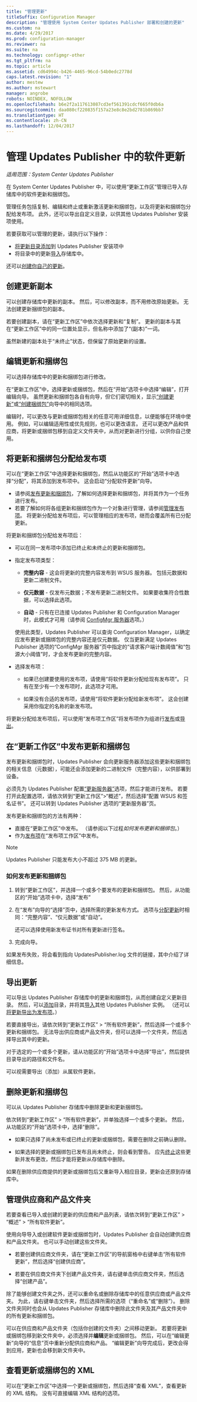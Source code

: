 ```yaml
---
title: "管理更新"
titleSuffix: Configuration Manager
description: "管理使用 System Center Updates Publisher 部署和创建的更新"
ms.custom: na
ms.date: 4/29/2017
ms.prod: configuration-manager
ms.reviewer: na
ms.suite: na
ms.technology: configmgr-other
ms.tgt_pltfrm: na
ms.topic: article
ms.assetid: cd64994c-b426-4465-96cd-54b0edc2778d
caps.latest.revision: "1"
author: mestew
ms.author: mstewart
manager: angrobe
robots: NOINDEX, NOFOLLOW
ms.openlocfilehash: b6e2f2a117613087cd3ef561391cdcf665f0db6a
ms.sourcegitcommit: daa080cf220835f157a23e8c8e2bd2781b869bb7
ms.translationtype: HT
ms.contentlocale: zh-CN
ms.lasthandoff: 12/04/2017
---
```

# <a name="manage-software-updates-in-updates-publisher"></a>管理 Updates Publisher 中的软件更新

*适用范围：System Center Updates Publisher*     

在 System Center Updates Publisher 中，可以使用“更新工作区”管理已导入存储库中的软件更新和捆绑包。  

管理任务包括复制、编辑和终止或重新激活更新和捆绑包，以及将更新和捆绑包分配给发布项。 此外，还可以导出自定义目录，以供其他 Updates Publisher 安装项使用。

若要获取可以管理的更新，请执行以下操作：
-  [将更新目录添加](/sccm/sum/tools/updates-publisher-catalogs#add-software-update-catalogs)到 Updates Publisher 安装项中
-  将目录中的更新[导入](/sccm/sum/tools/updates-publisher-catalogs#import-updates)存储库中。

还可以[创建你自己的更新](/sccm/sum/tools/create-updates-with-updates-publisher)。



## <a name="create-a-duplicate-of-an-update"></a>创建更新副本
可以创建存储库中更新的副本。 然后，可以修改副本，而不用修改原始更新。 无法创建更新捆绑包的副本。

若要创建副本，请在“更新工作区”中依次选择更新和“复制”。 更新的副本与其在“更新工作区”中的同一位置处显示，但名称中添加了“(副本)”一词。

虽然新建的副本处于“未终止”状态，但保留了原始更新的设置。

## <a name="edit-updates-and-bundles"></a>编辑更新和捆绑包
可以选择存储库中的更新和捆绑包进行修改。

在“更新工作区”中，选择更新或捆绑包，然后在“开始”选项卡中选择“编辑”，打开编辑向导。 虽然更新和捆绑包各自有向导，但它们密切相关，显示[“创建更新”](/sccm/sum/tools/create-updates-with-updates-publisher#the-create-update-wizard)或[“创建捆绑包”](/sccm/sum/tools/create-updates-with-updates-publisher#the-create-bundle-wizard)向导中的相同选项。

编辑时，可以更改与更新或捆绑包相关的任意可用详细信息，以便能够在环境中使用。 例如，可以编辑适用性或优先规则，也可以更改语言。 还可以更改产品和供应商，将更新或捆绑包移到自定义文件夹中，从而对更新进行分组，以供你自己使用。

## <a name="assign-updates-and-bundles-to-a-publication"></a>将更新和捆绑包分配给发布项
可以在“更新工作区”中选择更新和捆绑包，然后从功能区的“开始”选项卡中选择“分配”，将其添加到发布项中。 这会启动“分配软件更新”向导。
-  请参阅[发布更新和捆绑包](#publish-updates-and-bundles-from-the-updates-workspace)，了解如何选择更新和捆绑包，并将其作为一个任务进行发布。
-  若要了解如何将各组更新和捆绑包作为一个对象进行管理，请参阅[管理发布项](/sccm/sum/tools/updates-publisher-publications)。 将更新分配给发布项后，可以管理相应的发布项，继而会覆盖所有已分配更新。

将更新和捆绑包分配给发布项后：

-   可以在同一发布项中添加已终止和未终止的更新和捆绑包。

-   指定发布项类型：

    -   **完整内容** - 这会将更新的完整内容发布到 WSUS 服务器。 包括元数据和更新二进制文件。

    -   **仅元数据** - 仅发布元数据；不发布更新二进制文件。 如果要收集符合性数据，可以选择此选项。

    -   **自动** - 只有在已连接 Updates Publisher 和 Configuration Manager 时，此模式才可用（请参阅 [ConfigMgr 服务器](/sccm/sum/tools/updates-publisher-options#configmgr-server)选项。）

    使用此类型，Updates Publisher 可以查询 Configuration Manager，以确定应发布更新或捆绑包的完整内容还是仅元数据。 仅当更新满足 Updates Publisher 选项的“ConfigMgr 服务器”页中指定的“请求客户端计数阈值”和“包源大小阈值”时，才会发布更新的完整内容。

-   选择发布项：

    -   如果已创建要使用的发布项，请使用“将软件更新分配给现有发布项”。 只有在至少有一个发布项时，此选项才可用。

    -   如果没有合适的发布项，请使用“将软件更新分配给新发布项”。 这会创建采用你指定的名称的新发布项。

将更新分配给发布项后，可以使用“发布项工作区”将发布项作为组进行[发布](/sccm/sum/tools/updates-publisher-publications#publish-pubilcations)或[导出](/sccm/sum/tools/updates-publisher-publications#export-a-pubilcation)。

## <a name="publish-updates-and-bundles-from-the-updates-workspace"></a>在“更新工作区”中发布更新和捆绑包
发布更新和捆绑包时，Updates Publisher 会向更新服务器添加这些更新和捆绑包的相关信息（元数据），可能还会添加更新的二进制文件（完整内容），以供部署到设备。

必须先为 Updates Publisher 配置[“更新服务器”](/sccm/sum/tools/updates-publisher-options#update-server)选项，然后才能进行发布。 若要打开此配置选项，请依次转到“更新工作区”&gt;“概述”，然后选择“配置 WSUS 和签名证书”。 还可以转到 Updates Publisher 选项的“更新服务器”页。

发布更新和捆绑包的方法有两种：
-   直接在“更新工作区”中发布。 （请参阅以下过程*如何发布更新和捆绑包*。）
-   作为[发布项](/sccm/sum/tools/updates-publisher-publications#publish-pubilcations)在“发布项工作区”中发布。  

> [!NOTE]   
> Updates Publisher 只能发布大小不超过 375 MB 的更新。

### <a name="to-publish-updates-and-bundles"></a>如何发布更新和捆绑包
1.  转到“更新工作区”，并选择一个或多个要发布的更新和捆绑包。 然后，从功能区的“开始”选项卡中，选择“发布”

2.  在“发布”向导的“选择”页中，选择所需的更新发布方式。 选项与[分配更新](#assign-updates-and-bundles-to-a-publication)时相同：“完整内容”、“仅元数据”或“自动”。

    还可以选择使用新发布证书对所有更新进行签名。

3.  完成向导。

如果发布失败，将会看到指向 UpdatesPublisher.log 文件的链接，其中介绍了详细信息。

## <a name="export-updates"></a>导出更新
可以导出 Updates Publisher 存储库中的更新和捆绑包，从而创建自定义更新目录。 然后，可以[添加](/sccm/sum/tools/updates-publisher-catalogs#add-software-update-catalogs)目录，并将其[导入](/sccm/sum/tools/updates-publisher-catalogs#mport-updates)其他 Updates Publisher 实例。 （还可以[将更新导出为发布项](/sccm/sum/tools/updates-publisher-publications##export-a-publication)。）

若要直接导出，请依次转到“更新工作区” > “所有软件更新”，然后选择一个或多个更新和捆绑包。 无法导出供应商或产品文件夹，但可以选择一个文件夹，然后选择导出其中的更新。

对于选定的一个或多个更新，请从功能区的“开始”选项卡中选择“导出”，然后提供目录导出的路径和文件名。

可以视需要导出（添加）从属软件更新。

## <a name="delete-updates-and-bundles"></a>删除更新和捆绑包
可以从 Updates Publisher 存储库中删除更新和更新捆绑包。

依次转到“更新工作区” > “所有软件更新”，并单独选择一个或多个更新。 然后，从功能区的“开始”选项卡中，选择“删除”。

-   如果只选择了尚未发布或已终止的更新或捆绑包，需要在删除之前确认删除。

-   如果选择的更新或捆绑包已发布且尚未终止，则会看到警告。 应先[终止](/sccm/sum/tools/updates-publisher-pubilcations#expire-or-reactivate-updates-and-bundles)这些更新并发布更改，然后才能将更新从存储库中删除。  

如果在删除供应商提供的更新或捆绑包后又重新导入相应目录，更新会还原到存储库中。

## <a name="manage-vendor-and-product-folders"></a>管理供应商和产品文件夹
若要查看已导入或创建的更新的供应商和产品列表，请依次转到“更新工作区” > “概述” > “所有软件更新”。

使用向导导入或创建软件更新或捆绑包时，Updates Publisher 会自动创建供应商和产品文件夹。 也可以手动创建这些文件夹。

-   若要创建供应商文件夹，请在“更新工作区”的导航窗格中右键单击“所有软件更新”，然后选择“创建供应商”。

-   若要在供应商文件夹下创建产品文件夹，请右键单击供应商文件夹，然后选择“创建产品”。

除了能够创建文件夹之外，还可以重命名或删除存储库中的任意供应商或产品文件夹。 为此，请右键单击文件夹，然后选择所需的选项（“重命名”或“删除”）。 删除文件夹同时也会从 Updates Publisher 存储库中删除此文件夹及其产品文件夹中的所有更新和捆绑包。

可以在供应商和产品文件夹（包括你创建的文件夹）之间移动更新。 若要将更新或捆绑包移到新文件夹中，必须选择并**编辑**更新或捆绑包。 然后，可以在“编辑更新”向导的“信息”页中重新分配供应商和产品。 “编辑更新”向导完成后，更改会得到应用，更新也会移到新文件夹中。

## <a name="view-the-xml-of-an-update-or-bundle"></a>查看更新或捆绑包的 XML
可以在“更新工作区”中选择一个更新或捆绑包，然后选择“查看 XML”，查看更新的 XML 结构。 没有可直接编辑 XML 结构的选项。

